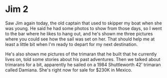 # Jim 2

Saw Jim again today, the old captain that used to skipper my boat when she was young.
He said he had some photos to show from those days, so I went to the bar where he likes to hang out, and he's shown me three pictures
where you could see how the sail was set on her.  That should help me at least a little bit when I'm ready to depart for my next destination.

He's also shown me pictures of the trimaran that he built that he currently lives on, told some stories about his past adventures.
Then we talked about trimarans for a bit, apparently he sailed on a 1984 Shuttleworth 42' trimaran called Damiana.  She's right now for
sale for $230K in Mexico.
